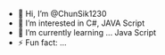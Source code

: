 - 👋 Hi, I’m @ChunSik1230
- 👀 I’m interested in C#, JAVA Script 
- 🌱 I’m currently learning ... Java Script
- ⚡ Fun fact: ...

<!---
ChunSik1230/ChunSik1230 is a ✨ special ✨ repository because its `README.md` (this file) appears on your GitHub profile.
You can click the Preview link to take a look at your changes.
--->
